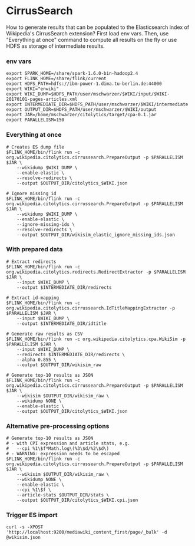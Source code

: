 # CirrusSearch

How to generate results that can be populated to the Elasticsearch index of Wikipedia's CirrusSearch extension? First
load env vars. Then, use "Everything at once" command to compute all results on the fly or use HDFS as storage of intermediate
results.

### env vars

    export SPARK_HOME=/share/spark-1.6.0-bin-hadoop2.4
    export FLINK_HOME=/share/flink/current
    export HDFS_PATH=hdfs://ibm-power-1.dima.tu-berlin.de:44000
    export WIKI="enwiki"
    export WIKI_DUMP=$HDFS_PATH/user/mschwarzer/$WIKI/input/$WIKI-20170101-pages-articles.xml
    export INTERMEDIATE_DIR=$HDFS_PATH/user/mschwarzer/$WIKI/intermediate
    export OUTPUT_DIR=$HDFS_PATH/user/mschwarzer/$WIKI/output
    export JAR=/home/mschwarzer/citolytics/target/cpa-0.1.jar
    export PARALLELISM=150

### Everything at once

    # Creates ES dump file
    $FLINK_HOME/bin/flink run -c org.wikipedia.citolytics.cirrussearch.PrepareOutput -p $PARALLELISM $JAR \
        --wikidump $WIKI_DUMP \
        --enable-elastic \
        --resolve-redirects \
        --output $OUTPUT_DIR/citolytics_$WIKI.json
    
    # Ignore missing id
    $FLINK_HOME/bin/flink run -c org.wikipedia.citolytics.cirrussearch.PrepareOutput -p $PARALLELISM $JAR \
        --wikidump $WIKI_DUMP \
        --enable-elastic \
        --ignore-missing-ids \
        --resolve-redirects \
        --output $OUTPUT_DIR/wikisim_elastic_ignore_missing_ids.json

### With prepared data

    # Extract redirects
    $FLINK_HOME/bin/flink run -c org.wikipedia.citolytics.redirects.RedirectExtractor -p $PARALLELISM $JAR \
        --input $WIKI_DUMP \
        --output $INTERMEDIATE_DIR/redirects
    
    # Extract id-mapping
    $FLINK_HOME/bin/flink run -c org.wikipedia.citolytics.cirrussearch.IdTitleMappingExtractor -p $PARALLELISM $JAR \
        --input $WIKI_DUMP \
        --output $INTERMEDIATE_DIR/idtitle
    
    # Generate raw results as CSV
    $FLINK_HOME/bin/flink run -c org.wikipedia.citolytics.cpa.WikiSim -p $PARALLELISM $JAR \
        --input $WIKI_DUMP \
        --redirects $INTERMEDIATE_DIR/redirects \
        --alpha 0.855 \
        --output $OUTPUT_DIR/wikisim_raw
    
    # Generate top-10 results as JSON
    $FLINK_HOME/bin/flink run -c org.wikipedia.citolytics.cirrussearch.PrepareOutput -p $PARALLELISM $JAR \
        --wikisim $OUTPUT_DIR/wikisim_raw \
        --wikidump NONE \
        --enable-elastic \
        --output $OUTPUT_DIR/citolytics_$WIKI.json

### Alternative pre-processing options

    # Generate top-10 results as JSON
    # - with CPI expression and article stats, e.g.
    #   --cpi %1\$f*Math.log\(%3\$d/%2\$d\)  
    # - WARNING: expression needs to be escaped
    $FLINK_HOME/bin/flink run -c org.wikipedia.citolytics.cirrussearch.PrepareOutput -p $PARALLELISM $JAR \
        --wikisim $OUTPUT_DIR/wikisim_raw \
        --wikidump NONE \
        --enable-elastic \
        --cpi %1\$f \
        --article-stats $OUTPUT_DIR/stats \
        --output $OUTPUT_DIR/citolytics_$WIKI.cpi.json

### Trigger ES import

    curl -s -XPOST 'http://localhost:9200/mediawiki_content_first/page/_bulk' -d @wikisim.json
